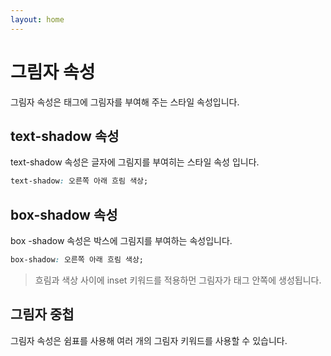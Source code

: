 ```yaml
---
layout: home
---
```


# 그림자 속성
그림자 속성은 태그에 그림자를 부여해 주는 스타일 속성입니다. 

## text-shadow 속성
text-shadow 속성은 글자에 그림지를 부여히는 스타일 속성 입니다.

```css
text-shadow: 오른쪽 아래 흐림 색상;
```

## box-shadow 속성
box -shadow 속성은 박스에 그림지를 부여하는 속성입니다.

```css
box-shadow: 오른쪽 아래 흐림 색상;
```

> 흐림과  색상 사이에 inset 키워드를 적용하먼 그림자가 태그 안쪽에 생성됩니다.   


## 그림자 중첩
그림자 속성은 쉼표를 사용해 여러 개의 그림자 키워드를 사용할 수 있습니다.

